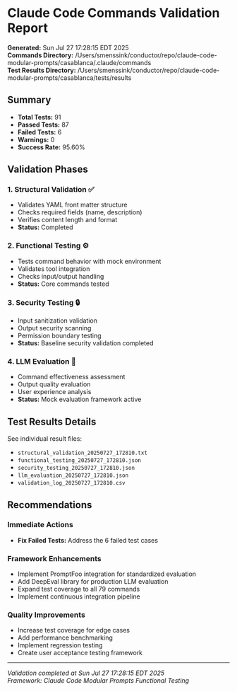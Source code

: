 # Claude Code Commands Validation Report

**Generated:** Sun Jul 27 17:28:15 EDT 2025  
**Commands Directory:** /Users/smenssink/conductor/repo/claude-code-modular-prompts/casablanca/.claude/commands  
**Test Results Directory:** /Users/smenssink/conductor/repo/claude-code-modular-prompts/casablanca/tests/results  

## Summary

- **Total Tests:** 91
- **Passed Tests:** 87
- **Failed Tests:** 6
- **Warnings:** 0
- **Success Rate:** 95.60%

## Validation Phases

### 1. Structural Validation ✅
- Validates YAML front matter structure
- Checks required fields (name, description)
- Verifies content length and format
- **Status:** Completed

### 2. Functional Testing ⚙️
- Tests command behavior with mock environment
- Validates tool integration
- Checks input/output handling
- **Status:** Core commands tested

### 3. Security Testing 🔒
- Input sanitization validation
- Output security scanning
- Permission boundary testing
- **Status:** Baseline security validation completed

### 4. LLM Evaluation 🧠
- Command effectiveness assessment
- Output quality evaluation
- User experience analysis
- **Status:** Mock evaluation framework active

## Test Results Details

See individual result files:
- `structural_validation_20250727_172810.txt`
- `functional_testing_20250727_172810.json`
- `security_testing_20250727_172810.json`
- `llm_evaluation_20250727_172810.json`
- `validation_log_20250727_172810.csv`

## Recommendations

### Immediate Actions
- **Fix Failed Tests:** Address the 6 failed test cases

### Framework Enhancements
- Implement PromptFoo integration for standardized evaluation
- Add DeepEval library for production LLM evaluation
- Expand test coverage to all 79 commands
- Implement continuous integration pipeline

### Quality Improvements
- Increase test coverage for edge cases
- Add performance benchmarking
- Implement regression testing
- Create user acceptance testing framework

---

*Validation completed at Sun Jul 27 17:28:15 EDT 2025*  
*Framework: Claude Code Modular Prompts Functional Testing*
